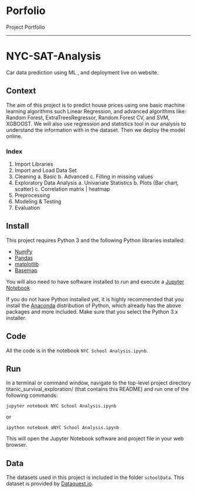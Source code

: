 # Porfolio
Project Portfolio
***
# **NYC-SAT-Analysis**

Car data prediction using ML , and deployment live on website.

## Context 
The aim of this project is to predict house prices using one basic machine learning algorithms such Linear Regression, and advanced algorithms like: Random Forest, ExtraTreesRegressor, Random Forest CV, and SVM, XGBOOST. We will also use regression and statistics tool in our analysis to understand the information with in the dataset. Then we deploy the model online.

### Index
1. Import Libraries
2. Import and Load Data Set
3. Cleaning
  a. Basic
  b. Advanced
  c. Filling in missing values
4. Exploratory Data Analysis
  a. Univariate Statistics
  b. Plots (Bar chart, scatter)
  c. Correlation matrix | heatmap
5.  Preprocessing
6. Modeling & Testing
7. Evaluation

## Install
This project requires Python 3 and the following Python libraries installed:

- [NumPy](http://www.numpy.org/)
- [Pandas](http://pandas.pydata.org)
- [matplotlib](http://matplotlib.org/)
- [Basemap](http://matplotlib.org/basemap/)

You will also need to have software installed to run and execute a [Jupyter Notebook](http://ipython.org/notebook.html)

If you do not have Python installed yet, it is highly recommended that you install the [Anaconda](http://continuum.io/downloads) distribution of Python, which already has the above packages and more included. Make sure that you select the Python 3.x installer.

## Code
All the code is in the notebook `NYC School Analysis.ipynb`.

## Run
In a terminal or command window, navigate to the top-level project directory titanic_survival_exploration/ (that contains this README) and run one of the following commands:

```
jupyter notebook NYC School Analysis.ipynb
```

or
```
ipython notebook aNYC School Analysis.ipynb
```
This will open the Jupyter Notebook software and project file in your web browser.

## Data
The datasets used in this project is included in the folder `schoolData`. This dataset is provided by [Dataquest.io](https://www.dataquest.io).
